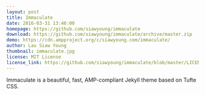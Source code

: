 ```yaml
---
layout: post
title: Immaculate
date: 2016-03-31 13:46:00
homepage: https://github.com/siawyoung/immaculate
download: https://github.com/siawyoung/immaculate/archive/master.zip
demo: https://cdn.ampproject.org/c/siawyoung.com/immaculate/
author: Lau Siaw Young
thumbnail: immaculate.jpg
license: MIT License
license_link: https://github.com/siawyoung/immaculate/blob/master/LICENSE
---
```


Immaculate is a beautiful, fast, AMP-compliant Jekyll theme based on Tufte CSS.